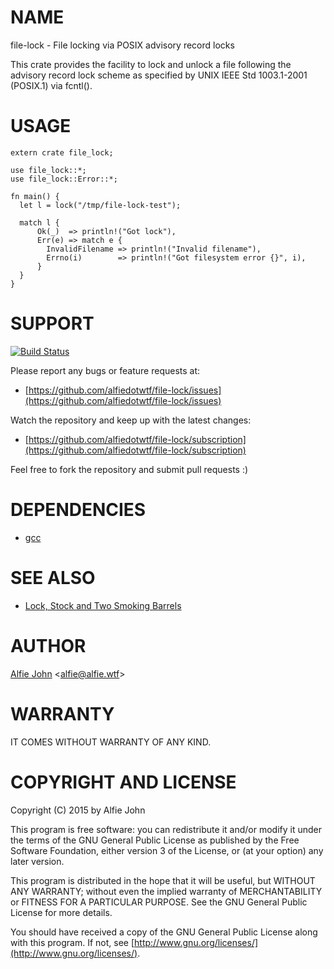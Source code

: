 # NAME

file-lock - File locking via POSIX advisory record locks

This crate provides the facility to lock and unlock a file following the
advisory record lock scheme as specified by UNIX IEEE Std 1003.1-2001 (POSIX.1)
via fcntl().

# USAGE

    extern crate file_lock;

    use file_lock::*;
    use file_lock::Error::*;
    
    fn main() {
      let l = lock("/tmp/file-lock-test");
    
      match l {
          Ok(_)  => println!("Got lock"),
          Err(e) => match e {
            InvalidFilename => println!("Invalid filename"),
            Errno(i)        => println!("Got filesystem error {}", i),
          }
      }
    }

# SUPPORT

[![Build Status](https://travis-ci.org/alfiedotwtf/file-lock.svg?branch=idiomatic-rust)](https://travis-ci.org/alfiedotwtf/file-lock)

Please report any bugs or feature requests at:

* [https://github.com/alfiedotwtf/file-lock/issues](https://github.com/alfiedotwtf/file-lock/issues)

Watch the repository and keep up with the latest changes:

* [https://github.com/alfiedotwtf/file-lock/subscription](https://github.com/alfiedotwtf/file-lock/subscription)

Feel free to fork the repository and submit pull requests :)

# DEPENDENCIES

* [gcc](https://gcc.gnu.org/)

# SEE ALSO

* [Lock, Stock and Two Smoking Barrels](http://www.imdb.com/title/tt0120735/)

# AUTHOR

[Alfie John](https://www.alfie.wtf) &lt;[alfie@alfie.wtf](mailto:alfie@alfie.wtf)&gt;

# WARRANTY

IT COMES WITHOUT WARRANTY OF ANY KIND.

# COPYRIGHT AND LICENSE

Copyright (C) 2015 by Alfie John

This program is free software: you can redistribute it and/or modify it under
the terms of the GNU General Public License as published by the Free Software
Foundation, either version 3 of the License, or (at your option) any later
version.

This program is distributed in the hope that it will be useful, but WITHOUT ANY
WARRANTY; without even the implied warranty of MERCHANTABILITY or FITNESS FOR A
PARTICULAR PURPOSE. See the GNU General Public License for more details.

You should have received a copy of the GNU General Public License along with
this program. If not, see [http://www.gnu.org/licenses/](http://www.gnu.org/licenses/).
